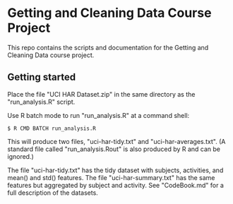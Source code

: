 # Getting and Cleaning Data Course Project

This repo contains the scripts and documentation for the Getting and
Cleaning Data course project.

## Getting started

Place the file "UCI HAR Dataset.zip" in the same directory as the
"run_analysis.R" script.

Use R batch mode to run "run_analysis.R" at a command shell:

	$ R CMD BATCH run_analysis.R

This will produce two files, "uci-har-tidy.txt" and
"uci-har-averages.txt".  (A standard file called "run_analysis.Rout"
is also produced by R and can be ignored.)

The file "uci-har-tidy.txt" has the tidy dataset with subjects,
activities, and mean() and std() features.  The file
"uci-har-summary.txt" has the same features but aggregated by subject
and activity.  See "CodeBook.md" for a full description of the
datasets.
